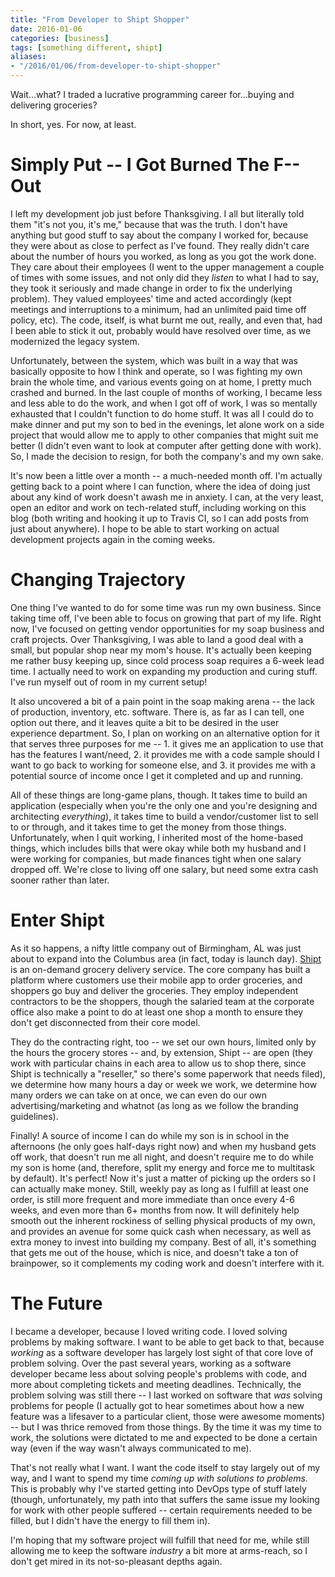 ```yaml
---
title: "From Developer to Shipt Shopper"
date: 2016-01-06
categories: [business]
tags: [something different, shipt]
aliases:
- "/2016/01/06/from-developer-to-shipt-shopper"
---
```


Wait...what? I traded a lucrative programming career for...buying and delivering groceries?

In short, yes. For now, at least.

# Simply Put -- I Got Burned The F-- Out

I left my development job just before Thanksgiving. I all but literally told them "it's not you, it's me," because that was the truth. I don't have anything but good stuff to say about the company I worked for, because they were about as close to perfect as I've found. They really didn't care about the number of hours you worked, as long as you got the work done. They care about their employees (I went to the upper management a couple of times with some issues, and not only did they *listen* to what I had to say, they took it seriously and made change in order to fix the underlying problem). They valued employees' time and acted accordingly (kept meetings and interruptions to a minimum, had an unlimited paid time off policy, etc). The code, itself, is what burnt me out, really, and even that, had I been able to stick it out, probably would have resolved over time, as we modernized the legacy system.

Unfortunately, between the system, which was built in a way that was basically opposite to how I think and operate, so I was fighting my own brain the whole time, and various events going on at home, I pretty much crashed and burned. In the last couple of months of working, I became less and less able to do the work, and when I got off of work, I was so mentally exhausted that I couldn't function to do home stuff. It was all I could do to make dinner and put my son to bed in the evenings, let alone work on a side project that would allow me to apply to other companies that might suit me better (I didn't even want to look at computer after getting done with work). So, I made the decision to resign, for both the company's and my own sake.

It's now been a little over a month -- a much-needed month off. I'm actually getting back to a point where I can function, where the idea of doing just about any kind of work doesn't awash me in anxiety. I can, at the very least, open an editor and work on tech-related stuff, including working on this blog (both writing and hooking it up to Travis CI, so I can add posts from just about anywhere). I hope to be able to start working on actual development projects again in the coming weeks.

# Changing Trajectory

One thing I've wanted to do for some time was run my own business. Since taking time off, I've been able to focus on growing that part of my life. Right now, I've focused on getting vendor opportunities for my soap business and craft projects. Over Thanksgiving, I was able to land a good deal with a small, but popular shop near my mom's house. It's actually been keeping me rather busy keeping up, since cold process soap requires a 6-week lead time. I actually need to work on expanding my production and curing stuff. I've run myself out of room in my current setup!

It also uncovered a bit of a pain point in the soap making arena -- the lack of production, inventory, etc. software. There is, as far as I can tell, one option out there, and it leaves quite a bit to be desired in the user experience department. So, I plan on working on an alternative option for it that serves three purposes for me -- 1. it gives me an application to use that has the features I want/need, 2. it provides me with a code sample should I want to go back to working for someone else, and 3. it provides me with a potential source of income once I get it completed and up and running.

All of these things are long-game plans, though. It takes time to build an application (especially when you're the only one and you're designing and architecting *everything*), it takes time to build a vendor/customer list to sell to or through, and it takes time to get the money from those things. Unfortunately, when I quit working, I inherited most of the home-based things, which includes bills that were okay while both my husband and I were working for companies, but made finances tight when one salary dropped off. We're close to living off one salary, but need some extra cash sooner rather than later.

# Enter Shipt

As it so happens, a nifty little company out of Birmingham, AL was just about to expand into the Columbus area (in fact, today is launch day). [Shipt](http://shipt.com/) is an on-demand grocery delivery service. The core company has built a platform where customers use their mobile app to order groceries, and shoppers go buy and deliver the groceries. They employ independent contractors to be the shoppers, though the salaried team at the corporate office also make a point to do at least one shop a month to ensure they don't get disconnected from their core model.

They do the contracting right, too -- we set our own hours, limited only by the hours the grocery stores -- and, by extension, Shipt -- are open (they work with particular chains in each area to allow us to shop there, since Shipt is technically a "reseller," so there's some paperwork that needs filed), we determine how many hours a day or week we work, we determine how many orders we can take on at once, we can even do our own advertising/marketing and whatnot (as long as we follow the branding guidelines).

Finally! A source of income I can do while my son is in school in the afternoons (he only goes half-days right now) and when my husband gets off work, that doesn't run me all night, and doesn't require me to do while my son is home (and, therefore, split my energy and force me to multitask by default). It's perfect! Now it's just a matter of picking up the orders so I can actually make money. Still, weekly pay as long as I fulfill at least one order, is still more frequent and more immediate than once every 4-6 weeks, and even more than 6+ months from now. It will definitely help smooth out the inherent rockiness of selling physical products of my own, and provides an avenue for some quick cash when necessary, as well as extra money to invest into building my company. Best of all, it's something that gets me out of the house, which is nice, and doesn't take a ton of brainpower, so it complements my coding work and doesn't interfere with it.

# The Future

I became a developer, because I loved writing code. I loved solving problems by making software. I want to be able to get back to that, because *working* as a software developer has largely lost sight of that core love of problem solving. Over the past several years, working as a software developer became less about solving people's problems with code, and more about completing tickets and meeting deadlines. Technically, the problem solving was still there -- I last worked on software that *was* solving problems for people (I actually got to hear sometimes about how a new feature was a lifesaver to a particular client, those were awesome moments) -- but I was thrice removed from those things. By the time it was my time to work, the solutions were dictated to me and expected to be done a certain way (even if the way wasn't always communicated to me).

That's not really what I want. I want the code itself to stay largely out of my way, and I want to spend my time *coming up with solutions to problems.* This is probably why I've started getting into DevOps type of stuff lately (though, unfortunately, my path into that suffers the same issue my looking for work with other people suffered -- certain requirements needed to be filled, but I didn't have the energy to fill them in).

I'm hoping that my software project will fulfill that need for me, while still allowing me to keep the software *industry* a bit more at arms-reach, so I don't get mired in its not-so-pleasant depths again.
